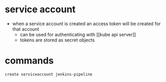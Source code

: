 # service account
- when a service account is created an access token will be created for that account
	- can be used for authenticating with [[kube api server]]
	- tokens are stored as secret objects

# commands
`create serviceaccount jenkins-pipeline`